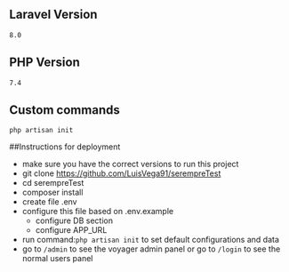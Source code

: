 ## Laravel Version
    8.0

## PHP Version
    7.4

## Custom commands
    php artisan init

##Instructions for deployment
- make sure you have the correct versions to run this project
- git clone https://github.com/LuisVega91/serempreTest
- cd serempreTest
- composer install
- create file .env
- configure this file based on .env.example
  - configure DB section
  - configure APP_URL
- run command:`php artisan init` to set default configurations and data
- go to `/admin` to see the voyager admin panel or go to `/login` to see the normal users panel 


